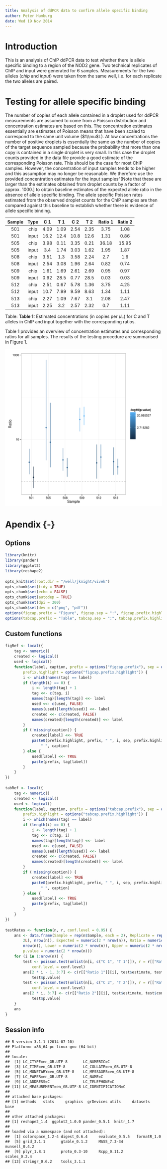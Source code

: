 ```yaml
---
title: Analysis of ddPCR data to confirm allele specific binding
author: Peter Humburg
date: Wed 19 Nov 2014
---
```






# Introduction


This is an analysis of ChIP ddPCR data to test whether there is allele specific binding 
to a region of the NOD2 gene. Two technical replicates of ChIP and input were generated
for 6 samples. Measurements for the two 
alleles (_chip_ and _input_) were taken from the same well, i.e. for each
replicate the two alleles are paired.

# Testing for allele specific binding
The number of copies of each allele contained in a droplet used for ddPCR measurements 
are assumed to come from a Poisson distribution and concentration estimates are based on this. 
The concentration estimates essentially are estimates of Poisson means that have been scaled 
to correspond to the same unit volume ($1\\mu$L). At low concentrations the number
of positive droplets is essentially the same as the number of copies of the target
sequence sampled because the probability that more than one copy is contained in a
single droplet is very small. In this case the droplet counts provided in the data file
provide a good estimate of the corresponding Poisson rate. This should be the case for
most ChIP samples. However, the concentration of input samples tends to be higher and this
assumption may no longer be reasonable. We therefore use the provided concentration
estimates for the input samples^[Note that these are larger than the estimates obtained from
droplet counts by a factor of approx. 1000.] to obtain baseline estimates of the expected
allele ratio in the absence of allele specific binding. The allele specific Poisson rates 
estimated from the observed droplet counts for the ChIP samples are then compared 
against this baseline to establish whether there is evidence of allele specific binding.  




|  Sample  |  Type  |  C 1  |  T 1  |  C 2  |  T 2  |  Ratio 1  |  Ratio 2  |
|:--------:|:------:|:-----:|:-----:|:-----:|:-----:|:---------:|:---------:|
|   501    |  chip  | 4.09  | 1.09  | 2.54  | 2.35  |   3.75    |   1.08    |
|   501    | input  | 16.2  | 12.4  | 10.8  | 12.6  |   1.31    |   0.86    |
|   505    |  chip  | 3.98  | 0.11  | 3.35  | 0.21  |   36.18   |   15.95   |
|   505    | input  |  3.4  | 1.74  | 3.03  | 1.62  |   1.95    |   1.87    |
|   508    |  chip  | 3.51  |  1.3  | 3.58  | 2.24  |    2.7    |    1.6    |
|   508    | input  | 2.54  | 3.08  | 1.96  | 2.64  |   0.82    |   0.74    |
|   509    |  chip  | 1.61  | 1.69  | 2.61  | 2.69  |   0.95    |   0.97    |
|   509    | input  | 0.92  | 28.5  | 0.77  | 28.5  |   0.03    |   0.03    |
|   512    |  chip  | 2.51  | 0.67  | 5.78  | 1.36  |   3.75    |   4.25    |
|   512    | input  | 10.7  | 7.99  | 9.59  | 8.63  |   1.34    |   1.11    |
|   513    |  chip  | 2.27  | 1.09  | 7.67  |  3.1  |   2.08    |   2.47    |
|   513    | input  | 2.25  |  3.2  | 2.57  | 2.32  |    0.7    |   1.11    |

Table: **Table 1:** Estimated concentrations (in copies per $\mu$L) for C and T alleles in ChIP and input together with the corresponding ratios.

Table 1 provides an overview of concentration estimates and corresponding
ratios for all samples. The results of the testing procedure are summarised in
Figure 1.







![**Figure 1:** Estimated allele ratios (C/T) with 95% confidence intervals. Ratios have been rescaled such that the expected ratio is 1.](figure/rateTestPlot-1.png) 

# Apendix {-}
## Options


```r
library(knitr)
library(pander)
library(ggplot2)
library(reshape2)

opts_knit$set(root.dir = "/well/jknight/vivek")
opts_chunk$set(tidy = TRUE)
opts_chunk$set(echo = FALSE)
opts_chunk$set(autodep = TRUE)
opts_chunk$set(dpi = 300)
opts_chunk$set(dev = c("png", "pdf"))
options(figcap.prefix = "Figure", figcap.sep = ":", figcap.prefix.highlight = "**")
options(tabcap.prefix = "Table", tabcap.sep = ":", tabcap.prefix.highlight = "**")
```

## Custom functions


```r
figRef <- local({
    tag <- numeric()
    created <- logical()
    used <- logical()
    function(label, caption, prefix = options("figcap.prefix"), sep = options("figcap.sep"), 
        prefix.highlight = options("figcap.prefix.highlight")) {
        i <- which(names(tag) == label)
        if (length(i) == 0) {
            i <- length(tag) + 1
            tag <<- c(tag, i)
            names(tag)[length(tag)] <<- label
            used <<- c(used, FALSE)
            names(used)[length(used)] <<- label
            created <<- c(created, FALSE)
            names(created)[length(created)] <<- label
        }
        if (!missing(caption)) {
            created[label] <<- TRUE
            paste0(prefix.highlight, prefix, " ", i, sep, prefix.highlight, 
                " ", caption)
        } else {
            used[label] <<- TRUE
            paste(prefix, tag[label])
        }
    }
})

tabRef <- local({
    tag <- numeric()
    created <- logical()
    used <- logical()
    function(label, caption, prefix = options("tabcap.prefix"), sep = options("tabcap.sep"), 
        prefix.highlight = options("tabcap.prefix.highlight")) {
        i <- which(names(tag) == label)
        if (length(i) == 0) {
            i <- length(tag) + 1
            tag <<- c(tag, i)
            names(tag)[length(tag)] <<- label
            used <<- c(used, FALSE)
            names(used)[length(used)] <<- label
            created <<- c(created, FALSE)
            names(created)[length(created)] <<- label
        }
        if (!missing(caption)) {
            created[label] <<- TRUE
            paste0(prefix.highlight, prefix, " ", i, sep, prefix.highlight, 
                " ", caption)
        } else {
            used[label] <<- TRUE
            paste(prefix, tag[label])
        }
    }
})

testRates <- function(n, r, conf.level = 0.95) {
    ans <- data.frame(Sample = rep(n$Sample, each = 2), Replicate = rep(c(1L, 
        2L), nrow(n)), Expected = numeric(2 * nrow(n)), Ratio = numeric(2 * 
        nrow(n)), Lower = numeric(2 * nrow(n)), Upper = numeric(2 * nrow(n)), 
        p.value = numeric(2 * nrow(n)))
    for (i in 1:nrow(n)) {
        test <- poisson.test(unlist(n[i, c("C 1", "T 1")]), r = r[["Ratio 1"]][i], 
            conf.level = conf.level)
        ans[2 * i - 1, 3:7] <- c(r[["Ratio 1"]][i], test$estimate, test$conf.int, 
            test$p.value)
        test <- poisson.test(unlist(n[i, c("C 2", "T 2")]), r = r[["Ratio 2"]][i], 
            conf.level = conf.level)
        ans[2 * i, 3:7] <- c(r[["Ratio 2"]][i], test$estimate, test$conf.int, 
            test$p.value)
    }
    ans
}
```

## Session info


```
## R version 3.1.1 (2014-07-10)
## Platform: x86_64-pc-linux-gnu (64-bit)
## 
## locale:
##  [1] LC_CTYPE=en_GB.UTF-8       LC_NUMERIC=C              
##  [3] LC_TIME=en_GB.UTF-8        LC_COLLATE=en_GB.UTF-8    
##  [5] LC_MONETARY=en_GB.UTF-8    LC_MESSAGES=en_GB.UTF-8   
##  [7] LC_PAPER=en_GB.UTF-8       LC_NAME=C                 
##  [9] LC_ADDRESS=C               LC_TELEPHONE=C            
## [11] LC_MEASUREMENT=en_GB.UTF-8 LC_IDENTIFICATION=C       
## 
## attached base packages:
## [1] methods   stats     graphics  grDevices utils     datasets  base     
## 
## other attached packages:
## [1] reshape2_1.4  ggplot2_1.0.0 pander_0.5.1  knitr_1.7    
## 
## loaded via a namespace (and not attached):
##  [1] colorspace_1.2-4 digest_0.6.4     evaluate_0.5.5   formatR_1.0     
##  [5] grid_3.1.1       gtable_0.1.2     MASS_7.3-34      munsell_0.4.2   
##  [9] plyr_1.8.1       proto_0.3-10     Rcpp_0.11.2      scales_0.2.4    
## [13] stringr_0.6.2    tools_3.1.1
```
